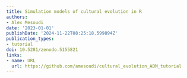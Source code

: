 ```yaml
---
title: Simulation models of cultural evolution in R
authors:
- Alex Mesoudi
date: '2023-01-01'
publishDate: '2024-11-22T08:25:18.599894Z'
publication_types:
- tutorial
doi: 10.5281/zenodo.5155821
links:
- name: URL
  url: https://github.com/amesoudi/cultural_evolution_ABM_tutorial
---
```

